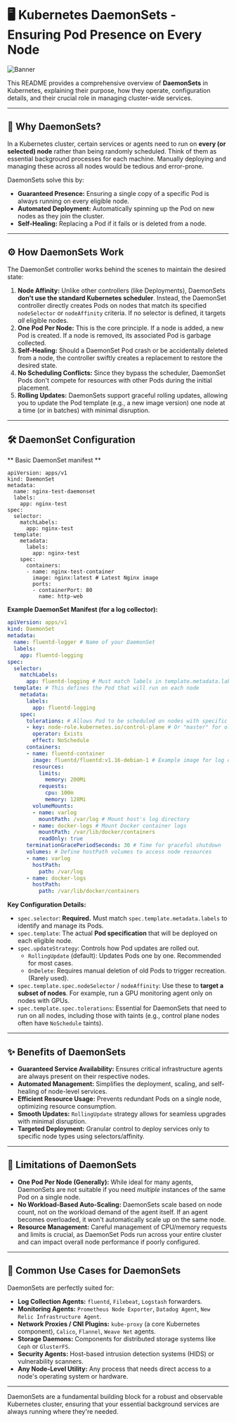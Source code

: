 # 🖥️ Kubernetes DaemonSets - Ensuring Pod Presence on Every Node

<img src="https://github.com/bhuvan-raj/Kubernetes-Openshift-Zero-to-Hero/blob/main/Daemonsets/assets/ds.png" alt="Banner" />


This README provides a comprehensive overview of **DaemonSets** in Kubernetes, explaining their purpose, how they operate, configuration details, and their crucial role in managing cluster-wide services.

-----

## 🤔 Why DaemonSets?

In a Kubernetes cluster, certain services or agents need to run on **every (or selected) node** rather than being randomly scheduled. Think of them as essential background processes for each machine. Manually deploying and managing these across all nodes would be tedious and error-prone.

DaemonSets solve this by:

  * **Guaranteed Presence:** Ensuring a single copy of a specific Pod is always running on every eligible node.
  * **Automated Deployment:** Automatically spinning up the Pod on new nodes as they join the cluster.
  * **Self-Healing:** Replacing a Pod if it fails or is deleted from a node.

-----

## ⚙️ How DaemonSets Work

The DaemonSet controller works behind the scenes to maintain the desired state:

1.  **Node Affinity:** Unlike other controllers (like Deployments), DaemonSets **don't use the standard Kubernetes scheduler**. Instead, the DaemonSet controller directly creates Pods on nodes that match its specified `nodeSelector` or `nodeAffinity` criteria. If no selector is defined, it targets *all* eligible nodes.
2.  **One Pod Per Node:** This is the core principle. If a node is added, a new Pod is created. If a node is removed, its associated Pod is garbage collected.
3.  **Self-Healing:** Should a DaemonSet Pod crash or be accidentally deleted from a node, the controller swiftly creates a replacement to restore the desired state.
4.  **No Scheduling Conflicts:** Since they bypass the scheduler, DaemonSet Pods don't compete for resources with other Pods during the initial placement.
5.  **Rolling Updates:** DaemonSets support graceful rolling updates, allowing you to update the Pod template (e.g., a new image version) one node at a time (or in batches) with minimal disruption.

-----

## 🛠️ DaemonSet Configuration


** Basic DaemonSet manifest **
```
apiVersion: apps/v1
kind: DaemonSet
metadata:
  name: nginx-test-daemonset
  labels:
    app: nginx-test
spec:
  selector:
    matchLabels:
      app: nginx-test
  template:
    metadata:
      labels:
        app: nginx-test
    spec:
      containers:
      - name: nginx-test-container
        image: nginx:latest # Latest Nginx image
        ports:
        - containerPort: 80
          name: http-web
```



**Example DaemonSet Manifest (for a log collector):**

```yaml
apiVersion: apps/v1
kind: DaemonSet
metadata:
  name: fluentd-logger # Name of your DaemonSet
  labels:
    app: fluentd-logging
spec:
  selector:
    matchLabels:
      app: fluentd-logging # Must match labels in template.metadata.labels
  template: # This defines the Pod that will run on each node
    metadata:
      labels:
        app: fluentd-logging
    spec:
      tolerations: # Allows Pod to be scheduled on nodes with specific taints
      - key: node-role.kubernetes.io/control-plane # Or "master" for older versions
        operator: Exists
        effect: NoSchedule
      containers:
      - name: fluentd-container
        image: fluentd/fluentd:v1.16-debian-1 # Example image for log collection
        resources:
          limits:
            memory: 200Mi
          requests:
            cpu: 100m
            memory: 128Mi
        volumeMounts:
        - name: varlog
          mountPath: /var/log # Mount host's log directory
        - name: docker-logs # Mount Docker container logs
          mountPath: /var/lib/docker/containers
          readOnly: true
      terminationGracePeriodSeconds: 30 # Time for graceful shutdown
      volumes: # Define hostPath volumes to access node resources
      - name: varlog
        hostPath:
          path: /var/log
      - name: docker-logs
        hostPath:
          path: /var/lib/docker/containers
```

**Key Configuration Details:**

  * `spec.selector`: **Required.** Must match `spec.template.metadata.labels` to identify and manage its Pods.
  * `spec.template`: The actual **Pod specification** that will be deployed on each eligible node.
  * `spec.updateStrategy`: Controls how Pod updates are rolled out.
      * `RollingUpdate` (default): Updates Pods one by one. Recommended for most cases.
      * `OnDelete`: Requires manual deletion of old Pods to trigger recreation. (Rarely used).
  * `spec.template.spec.nodeSelector` / `nodeAffinity`: Use these to **target a subset of nodes**. For example, run a GPU monitoring agent only on nodes with GPUs.
  * `spec.template.spec.tolerations`: Essential for DaemonSets that need to run on all nodes, including those with taints (e.g., control plane nodes often have `NoSchedule` taints).

-----

## ✨ Benefits of DaemonSets

  * **Guaranteed Service Availability:** Ensures critical infrastructure agents are always present on their respective nodes.
  * **Automated Management:** Simplifies the deployment, scaling, and self-healing of node-level services.
  * **Efficient Resource Usage:** Prevents redundant Pods on a single node, optimizing resource consumption.
  * **Smooth Updates:** `RollingUpdate` strategy allows for seamless upgrades with minimal disruption.
  * **Targeted Deployment:** Granular control to deploy services only to specific node types using selectors/affinity.

-----

## 🚧 Limitations of DaemonSets

  * **One Pod Per Node (Generally):** While ideal for many agents, DaemonSets are not suitable if you need *multiple* instances of the same Pod on a single node.
  * **No Workload-Based Auto-Scaling:** DaemonSets scale based on node count, not on the workload demand of the agent itself. If an agent becomes overloaded, it won't automatically scale up on the same node.
  * **Resource Management:** Careful management of CPU/memory requests and limits is crucial, as DaemonSet Pods run across your entire cluster and can impact overall node performance if poorly configured.

-----

## 🎯 Common Use Cases for DaemonSets

DaemonSets are perfectly suited for:

  * **Log Collection Agents:** `fluentd`, `Filebeat`, `Logstash` forwarders.
  * **Monitoring Agents:** `Prometheus Node Exporter`, `Datadog Agent`, `New Relic Infrastructure Agent`.
  * **Network Proxies / CNI Plugins:** `kube-proxy` (a core Kubernetes component), `Calico`, `Flannel`, `Weave Net` agents.
  * **Storage Daemons:** Components for distributed storage systems like `Ceph` or `GlusterFS`.
  * **Security Agents:** Host-based intrusion detection systems (HIDS) or vulnerability scanners.
  * **Any Node-Level Utility:** Any process that needs direct access to a node's operating system or hardware.

-----

DaemonSets are a fundamental building block for a robust and observable Kubernetes cluster, ensuring that your essential background services are always running where they're needed.
